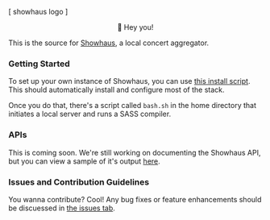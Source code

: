 [ showhaus logo ]

<div style="text-align: center;">👋 Hey you!</div>

This is the source for [Showhaus](http://www.showhaus.org), a local concert aggregator.

### Getting Started

To set up your own  instance of Showhaus, you can use [this install script](#). This should automatically install and configure most of the stack.

Once you do that, there's a script called ```bash.sh``` in the home directory that initiates a local server and runs a SASS compiler.

### APIs

This is coming soon. We're still working on documenting the Showhaus API, but you can view a sample of it's output [here](#).

### Issues and Contribution Guidelines

You wanna contribute? Cool! Any bug fixes or feature enhancements should be discuessed in [the issues tab](https://github.com/showhaus/showhaus_angular/issues). 
